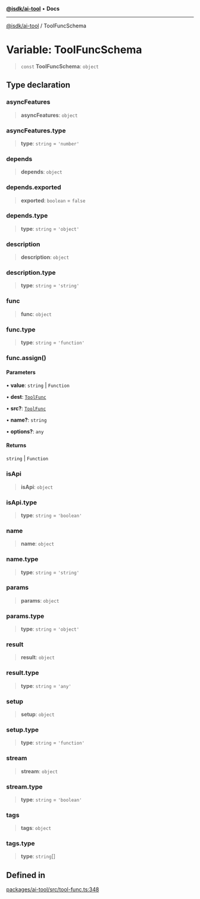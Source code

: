 [**@isdk/ai-tool**](../README.md) • **Docs**

***

[@isdk/ai-tool](../globals.md) / ToolFuncSchema

# Variable: ToolFuncSchema

> `const` **ToolFuncSchema**: `object`

## Type declaration

### asyncFeatures

> **asyncFeatures**: `object`

### asyncFeatures.type

> **type**: `string` = `'number'`

### depends

> **depends**: `object`

### depends.exported

> **exported**: `boolean` = `false`

### depends.type

> **type**: `string` = `'object'`

### description

> **description**: `object`

### description.type

> **type**: `string` = `'string'`

### func

> **func**: `object`

### func.type

> **type**: `string` = `'function'`

### func.assign()

#### Parameters

• **value**: `string` \| `Function`

• **dest**: [`ToolFunc`](../classes/ToolFunc.md)

• **src?**: [`ToolFunc`](../classes/ToolFunc.md)

• **name?**: `string`

• **options?**: `any`

#### Returns

`string` \| `Function`

### isApi

> **isApi**: `object`

### isApi.type

> **type**: `string` = `'boolean'`

### name

> **name**: `object`

### name.type

> **type**: `string` = `'string'`

### params

> **params**: `object`

### params.type

> **type**: `string` = `'object'`

### result

> **result**: `object`

### result.type

> **type**: `string` = `'any'`

### setup

> **setup**: `object`

### setup.type

> **type**: `string` = `'function'`

### stream

> **stream**: `object`

### stream.type

> **type**: `string` = `'boolean'`

### tags

> **tags**: `object`

### tags.type

> **type**: `string`[]

## Defined in

[packages/ai-tool/src/tool-func.ts:348](https://github.com/isdk/ai-tool.js/blob/fe6b47f429fb128627d2210e367fa914b891d314/src/tool-func.ts#L348)
